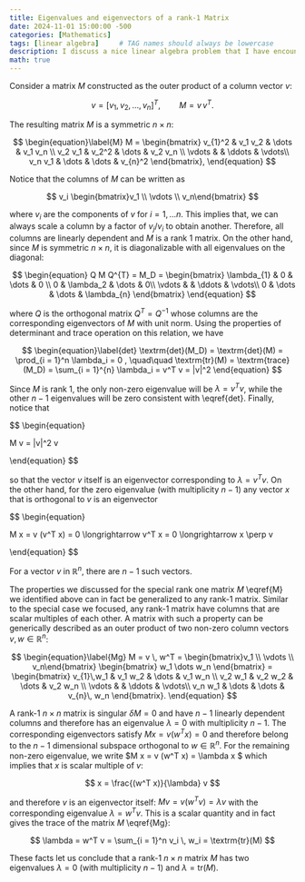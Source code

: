 ```yaml
---
title: Eigenvalues and eigenvectors of a rank-1 Matrix
date: 2024-11-01 15:00:00 -500
categories: [Mathematics]
tags: [linear algebra]     # TAG names should always be lowercase
description: I discuss a nice linear algebra problem that I have encountered recently.   
math: true
---
```


Consider a matrix $M$ constructed as the outer product of a column vector $v$: 

$$
\begin{equation}
v = [v_1, v_2, \dots, v_n]^T, \quad\quad M = v\, v^T.
\end{equation}
$$ 

The resulting matrix $M$ is a symmetric $n \times n$:  

$$
\begin{equation}\label{M}
    M = \begin{bmatrix} 
    v_{1}^2 & v_1 v_2 & \dots  & v_1 v_n \\
    v_2 v_1 & v_2^2 & \dots & v_2 v_n \\
    \vdots & & \ddots & \vdots\\
    v_n v_1 & \dots  & \dots & v_{n}^2 
    \end{bmatrix},
\end{equation} 
$$

Notice that the columns of $M$ can be written as 

$$
v_i \begin{bmatrix}v_1 \\  \vdots \\ v_n\end{bmatrix}
$$

where $v_i$ are the components of $v$ for $i = 1,\dots n$. This implies that, we can always scale a column by a factor of $v_j / v_i$ to obtain another. Therefore, all columns are linearly dependent and $M$ is a rank 1 matrix. On the other hand, since $M$ is symmetric $n\times n$, it is diagonalizable with all eigenvalues on the diagonal: 

$$
\begin{equation}
Q M Q^{T} = M_D = \begin{bmatrix} 
    \lambda_{1} & 0 &  \dots  & 0 \\
    0 & \lambda_2 & \dots & 0\\
    \vdots & & \ddots & \vdots\\
    0 & \dots  & \dots & \lambda_{n} 
    \end{bmatrix}
\end{equation}
$$

where $Q$ is the orthogonal matrix $Q^T = Q^{-1}$ whose columns are the corresponding eigenvectors of $M$ with unit norm. Using the properties of determinant and trace operation on this relation, we have

$$
\begin{equation}\label{det}
\textrm{det}(M_D) = \textrm{det}(M) = \prod_{i = 1}^n \lambda_i = 0 , \quad\quad \textrm{tr}(M) = \textrm{trace}(M_D) = \sum_{i = 1}^{n} \lambda_i  = v^T v = |v|^2
\end{equation}
$$

Since $M$ is rank 1, the only non-zero eigenvalue will be $\lambda = v^T v$, while the other $n-1$ eigenvalues will be zero consistent with \eqref{det}. Finally, notice that 

$$
\begin{equation}

M v = |v|^2 v

\end{equation}
$$

so that the vector $v$ itself is an eigenvector corresponding to $\lambda = v^T v$. On the other hand, for the zero eigenvalue (with multiplicity $n -1$) any vector $x$ that is orthogonal to $v$ is an eigenvector

$$
\begin{equation}

M x = v (v^T x) = 0 \longrightarrow v^T x = 0 \longrightarrow x \perp v

\end{equation}
$$ 

For a vector $v$ in $\mathbb{R}^n$, there are $n-1$ such vectors. 

The properties we discussed for the special rank one matrix $M$ \eqref{M} we identified above can in fact be generalized to any rank-1 matrix. Similar to the special case we focused, any rank-1 matrix have columns that are scalar multiples of each other. A matrix with such a property can be generically described as an outer product of two non-zero column vectors $v, w \in \mathbb{R}^n$: 

$$
\begin{equation}\label{Mg}
    M = v \, w^T = \begin{bmatrix}v_1 \\  \vdots \\ v_n\end{bmatrix} \begin{bmatrix} w_1  \dots  w_n \end{bmatrix}  = \begin{bmatrix} 
    v_{1}\,w_1 & v_1 w_2 & \dots  & v_1 w_n \\
    v_2 w_1 & v_2 w_2 & \dots & v_2 w_n \\
    \vdots & & \ddots & \vdots\\
    v_n w_1 & \dots  & \dots & v_{n}\, w_n 
    \end{bmatrix}. 
\end{equation} 
$$

A rank-1 $n \times n$ matrix is singular $\delta M = 0$ and have $n-1$ linearly dependent columns and therefore has an eigenvalue $\lambda = 0$ with multiplicity $n-1$. The corresponding eigenvectors satisfy $M x = v (w^T x) = 0$ and therefore belong to the $n-1$ dimensional subspace orthogonal to $w \in \mathbb{R}^n$. For the remaining non-zero eigenvalue, we write $M x  = v (w^T x) = \lambda x $ which implies that $x$ is scalar multiple of $v$: 

$$
x = \frac{(w^T x)}{\lambda} v
$$

and therefore $v$ is an eigenvector itself: $M v = v (w^T v) = \lambda v$ with the corresponding eigenvalue $\lambda = w^T v$. This is a scalar quantity and in fact gives the trace of the matrix $M$ \eqref{Mg}: 

$$
\lambda = w^T v = \sum_{i = 1}^n v_i \, w_i  = \textrm{tr}(M)
$$

These facts let us conclude that a rank-1 $n \times n$ matrix $M$ has two eigenvalues $\lambda = 0$ (with multiplicity $n-1$) and $\lambda = \textrm{tr}(M)$. 
